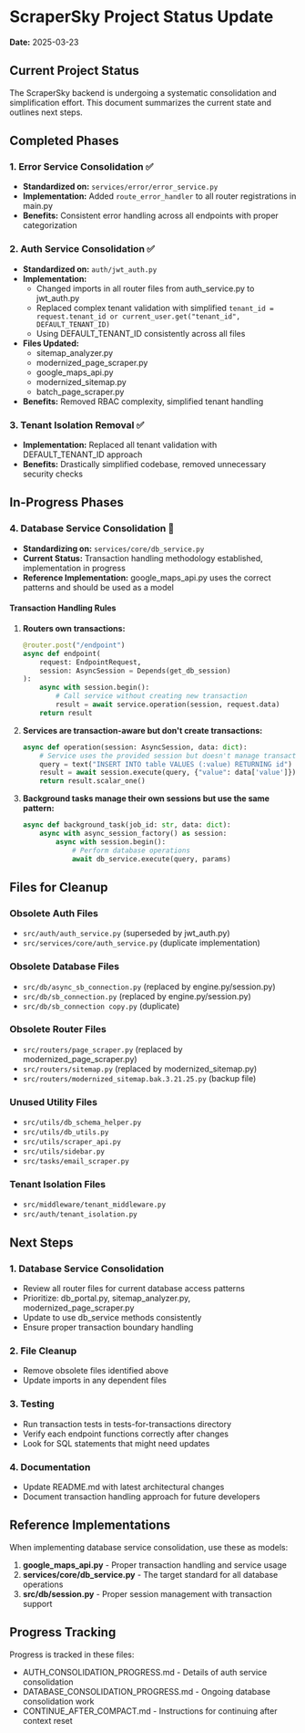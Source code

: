 # ScraperSky Project Status Update

**Date:** 2025-03-23

## Current Project Status

The ScraperSky backend is undergoing a systematic consolidation and simplification effort. This document summarizes the current state and outlines next steps.

## Completed Phases

### 1. Error Service Consolidation ✅
- **Standardized on:** `services/error/error_service.py`
- **Implementation:** Added `route_error_handler` to all router registrations in main.py
- **Benefits:** Consistent error handling across all endpoints with proper categorization

### 2. Auth Service Consolidation ✅
- **Standardized on:** `auth/jwt_auth.py`
- **Implementation:**
  - Changed imports in all router files from auth_service.py to jwt_auth.py
  - Replaced complex tenant validation with simplified `tenant_id = request.tenant_id or current_user.get("tenant_id", DEFAULT_TENANT_ID)`
  - Using DEFAULT_TENANT_ID consistently across all files
- **Files Updated:**
  - sitemap_analyzer.py
  - modernized_page_scraper.py
  - google_maps_api.py
  - modernized_sitemap.py
  - batch_page_scraper.py
- **Benefits:** Removed RBAC complexity, simplified tenant handling

### 3. Tenant Isolation Removal ✅
- **Implementation:** Replaced all tenant validation with DEFAULT_TENANT_ID approach
- **Benefits:** Drastically simplified codebase, removed unnecessary security checks

## In-Progress Phases

### 4. Database Service Consolidation 🔄
- **Standardizing on:** `services/core/db_service.py`
- **Current Status:** Transaction handling methodology established, implementation in progress
- **Reference Implementation:** google_maps_api.py uses the correct patterns and should be used as a model

#### Transaction Handling Rules

1. **Routers own transactions:**
   ```python
   @router.post("/endpoint")
   async def endpoint(
       request: EndpointRequest,
       session: AsyncSession = Depends(get_db_session)
   ):
       async with session.begin():
           # Call service without creating new transaction
           result = await service.operation(session, request.data)
       return result
   ```

2. **Services are transaction-aware but don't create transactions:**
   ```python
   async def operation(session: AsyncSession, data: dict):
       # Service uses the provided session but doesn't manage transaction
       query = text("INSERT INTO table VALUES (:value) RETURNING id")
       result = await session.execute(query, {"value": data['value']})
       return result.scalar_one()
   ```

3. **Background tasks manage their own sessions but use the same pattern:**
   ```python
   async def background_task(job_id: str, data: dict):
       async with async_session_factory() as session:
           async with session.begin():
               # Perform database operations
               await db_service.execute(query, params)
   ```

## Files for Cleanup

### Obsolete Auth Files
- `src/auth/auth_service.py` (superseded by jwt_auth.py)
- `src/services/core/auth_service.py` (duplicate implementation)

### Obsolete Database Files
- `src/db/async_sb_connection.py` (replaced by engine.py/session.py)
- `src/db/sb_connection.py` (replaced by engine.py/session.py)
- `src/db/sb_connection copy.py` (duplicate)

### Obsolete Router Files
- `src/routers/page_scraper.py` (replaced by modernized_page_scraper.py)
- `src/routers/sitemap.py` (replaced by modernized_sitemap.py)
- `src/routers/modernized_sitemap.bak.3.21.25.py` (backup file)

### Unused Utility Files
- `src/utils/db_schema_helper.py`
- `src/utils/db_utils.py`
- `src/utils/scraper_api.py`
- `src/utils/sidebar.py`
- `src/tasks/email_scraper.py`

### Tenant Isolation Files
- `src/middleware/tenant_middleware.py`
- `src/auth/tenant_isolation.py`

## Next Steps

### 1. Database Service Consolidation
- Review all router files for current database access patterns
- Prioritize: db_portal.py, sitemap_analyzer.py, modernized_page_scraper.py
- Update to use db_service methods consistently
- Ensure proper transaction boundary handling

### 2. File Cleanup
- Remove obsolete files identified above
- Update imports in any dependent files

### 3. Testing
- Run transaction tests in tests-for-transactions directory
- Verify each endpoint functions correctly after changes
- Look for SQL statements that might need updates

### 4. Documentation
- Update README.md with latest architectural changes
- Document transaction handling approach for future developers

## Reference Implementations

When implementing database service consolidation, use these as models:

1. **google_maps_api.py** - Proper transaction handling and service usage
2. **services/core/db_service.py** - The target standard for all database operations
3. **src/db/session.py** - Proper session management with transaction support

## Progress Tracking

Progress is tracked in these files:
- AUTH_CONSOLIDATION_PROGRESS.md - Details of auth service consolidation
- DATABASE_CONSOLIDATION_PROGRESS.md - Ongoing database consolidation work
- CONTINUE_AFTER_COMPACT.md - Instructions for continuing after context reset
